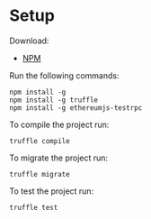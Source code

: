 # Setup

Download: 
- [NPM](https://www.npmjs.com/get-npm)


Run the following commands:
```
npm install -g
npm install -g truffle
npm install -g ethereumjs-testrpc
```

To compile the project run:
```
truffle compile
```

To migrate the project run:
```
truffle migrate
```

To test the project run:
```
truffle test
```